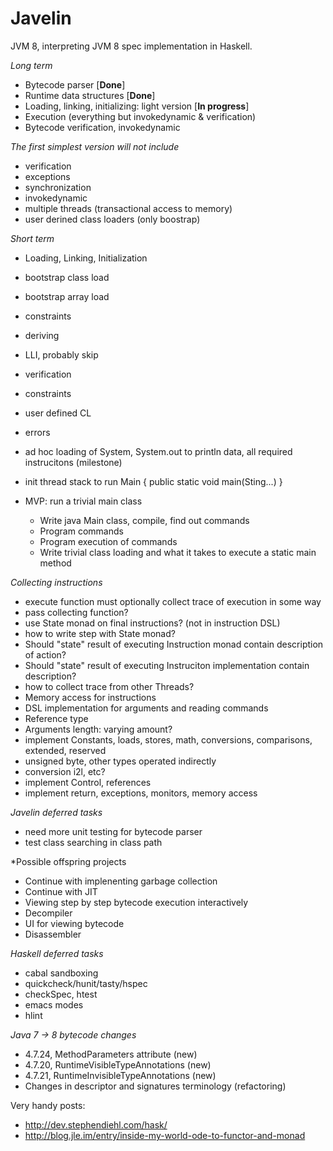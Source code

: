 Javelin
=======
JVM 8, interpreting JVM 8 spec implementation in Haskell.

*Long term*
* Bytecode parser [**Done**]
* Runtime data structures [**Done**]
* Loading, linking, initializing: light version [**In progress**]
* Execution (everything but invokedynamic & verification)
* Bytecode verification, invokedynamic

*The first simplest version will not include*
* verification
* exceptions
* synchronization
* invokedynamic
* multiple threads (transactional access to memory)
* user derined class loaders (only boostrap)

*Short term*
 * Loading, Linking, Initialization
  * bootstrap class load
  * bootstrap array load
  * constraints
  * deriving
 * LLI, probably skip
  * verification
  * constraints
  * user defined CL
  * errors
* ad hoc loading of System, System.out to println data, all required instrucitons (milestone)
* init thread stack to run Main { public static void main(Sting...) }


* MVP: run a trivial main class
    * Write java Main class, compile, find out commands
    * Program commands
    * Program execution of commands
    * Write trivial class loading and what it takes to execute a static main method

*Collecting instructions*
* execute function must optionally collect trace of execution in some way
 * pass collecting function?
 * use State monad on final instructions? (not in instruction DSL)
 * how to write step with State monad?
 * Should "state" result of executing Instruction monad contain description of action?
 * Should "state" result of executing Instruciton implementation contain description?
* how to collect trace from other Threads?
* Memory access for instructions
* DSL implementation for arguments and reading commands
* Reference type
* Arguments length: varying amount?
* implement Constants, loads, stores, math, conversions, comparisons, extended, reserved
* unsigned byte, other types operated indirectly
* conversion i2l, etc?
* implement Control, references
* implement return, exceptions, monitors, memory access

*Javelin deferred tasks*
* need more unit testing for bytecode parser
* test class searching in class path

*Possible offspring projects
* Continue with implenenting garbage collection
* Continue with JIT
* Viewing step by step bytecode execution interactively
* Decompiler
* UI for viewing bytecode
* Disassembler

*Haskell deferred tasks*
* cabal sandboxing
* quickcheck/hunit/tasty/hspec
* checkSpec, htest
* emacs modes
* hlint

*Java 7 -> 8 bytecode changes*
* 4.7.24, MethodParameters attribute (new)
* 4.7.20, RuntimeVisibleTypeAnnotations (new)
* 4.7.21, RuntimeInvisibleTypeAnnotations (new)
* Changes in descriptor and signatures terminology (refactoring)

Very handy posts:
* http://dev.stephendiehl.com/hask/
* http://blog.jle.im/entry/inside-my-world-ode-to-functor-and-monad